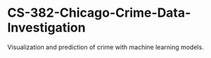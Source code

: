 # CS-382-Chicago-Crime-Data-Investigation

Visualization and prediction of crime with machine learning models. 
